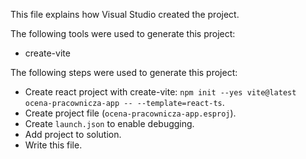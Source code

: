 This file explains how Visual Studio created the project.

The following tools were used to generate this project:
- create-vite

The following steps were used to generate this project:
- Create react project with create-vite: `npm init --yes vite@latest ocena-pracownicza-app -- --template=react-ts`.
- Create project file (`ocena-pracownicza-app.esproj`).
- Create `launch.json` to enable debugging.
- Add project to solution.
- Write this file.
